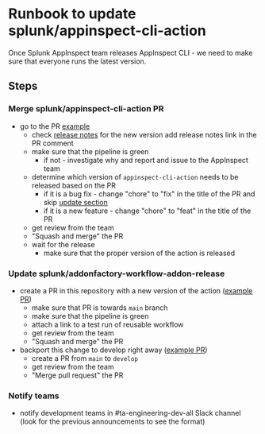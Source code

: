 # Runbook to update splunk/appinspect-cli-action

Once Splunk AppInspect team releases AppInspect CLI - we need to make sure that everyone runs the latest version.

## Steps

### Merge splunk/appinspect-cli-action PR

- go to the PR [example](https://github.com/splunk/appinspect-cli-action/pull/127)
    - check [release notes](https://dev.splunk.com/enterprise/docs/relnotes/relnotes-appinspectcli/whatsnew/) for the new version add release notes link in the PR comment
    - make sure that the pipeline is green
        - if not - investigate why and report and issue to the AppInspect team
    - determine which version of `appinspect-cli-action` needs to be released based on the PR
        - if it is a bug fix - change "chore" to "fix" in the title of the PR and skip [update section](#update-splunkaddonfactory-workflow-addon-release)
        - if it is a new feature - change "chore" to "feat" in the title of the PR
    - get review from the team
    - "Squash and merge" the PR
    - wait for the release
        - make sure that the proper version of the action is released

### Update splunk/addonfactory-workflow-addon-release

- create a PR in this repository with a new version of the action ([example PR](https://github.com/splunk/addonfactory-workflow-addon-release/pull/247))
    - make sure that PR is towards `main` branch
    - make sure that the pipeline is green
    - attach a link to a test run of reusable workflow
    - get review from the team
    - "Squash and merge" the PR
- backport this change to develop right away ([example PR](https://github.com/splunk/addonfactory-workflow-addon-release/pull/239))
    - create a PR from `main` to `develop`
    - get review from the team
    - "Merge pull request" the PR

### Notify teams

- notify development teams in #ta-engineering-dev-all Slack channel (look for the previous announcements to see the format)
